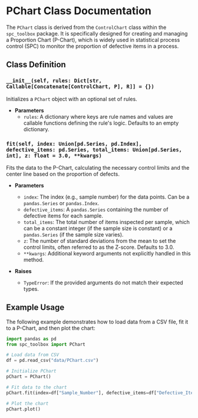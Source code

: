 # PChart Class Documentation

The `PChart` class is derived from the `ControlChart` class within the `spc_toolbox` package. It is specifically designed for creating and managing a Proportion Chart (P-Chart), which is widely used in statistical process control (SPC) to monitor the proportion of defective items in a process.

## Class Definition

### `__init__(self, rules: Dict[str, Callable[Concatenate[ControlChart, P], R]] = {})`

Initializes a `PChart` object with an optional set of rules.

- **Parameters**
  - `rules`: A dictionary where keys are rule names and values are callable functions defining the rule's logic. Defaults to an empty dictionary.

### `fit(self, index: Union[pd.Series, pd.Index], defective_items: pd.Series, total_items: Union[pd.Series, int], z: float = 3.0, **kwargs)`

Fits the data to the P-Chart, calculating the necessary control limits and the center line based on the proportion of defects.

- **Parameters**
  - `index`: The index (e.g., sample number) for the data points. Can be a `pandas.Series` or `pandas.Index`.
  - `defective_items`: A `pandas.Series` containing the number of defective items for each sample.
  - `total_items`: The total number of items inspected per sample, which can be a constant integer (if the sample size is constant) or a `pandas.Series` (if the sample size varies).
  - `z`: The number of standard deviations from the mean to set the control limits, often referred to as the Z-score. Defaults to 3.0.
  - `**kwargs`: Additional keyword arguments not explicitly handled in this method.

- **Raises**
  - `TypeError`: If the provided arguments do not match their expected types.

## Example Usage

The following example demonstrates how to load data from a CSV file, fit it to a P-Chart, and then plot the chart:

```python
import pandas as pd
from spc_toolbox import PChart

# Load data from CSV
df = pd.read_csv("data/PChart.csv")

# Initialize PChart
pChart = PChart()

# Fit data to the chart
pChart.fit(index=df["Sample_Number"], defective_items=df["Defective_Items"], total_items=df["Total_Items"], z=3.0)

# Plot the chart
pChart.plot()
```